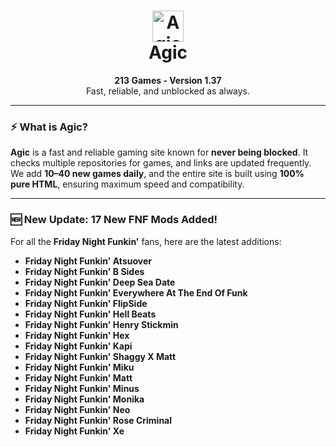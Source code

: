<h1 align="center">
  <img src="link-to-your-logo.png" alt="Agic Logo" width="50" />
  <br />
  <strong>Agic</strong>
</h1>

<p align="center">
  <strong>213 Games - Version 1.37</strong><br />
  Fast, reliable, and unblocked as always.
</p>

---

### ⚡ What is Agic?

**Agic** is a fast and reliable gaming site known for **never being blocked**. It checks multiple repositories for games, and links are updated frequently.  
We add **10–40 new games daily**, and the entire site is built using **100% pure HTML**, ensuring maximum speed and compatibility.

---

### 🆕 New Update: 17 New FNF Mods Added!

For all the **Friday Night Funkin'** fans, here are the latest additions:

- **Friday Night Funkin' Atsuover**  
- **Friday Night Funkin' B Sides**  
- **Friday Night Funkin' Deep Sea Date**  
- **Friday Night Funkin' Everywhere At The End Of Funk**  
- **Friday Night Funkin' FlipSide**  
- **Friday Night Funkin' Hell Beats**  
- **Friday Night Funkin' Henry Stickmin**  
- **Friday Night Funkin' Hex**  
- **Friday Night Funkin' Kapi**  
- **Friday Night Funkin' Shaggy X Matt**  
- **Friday Night Funkin' Miku**  
- **Friday Night Funkin' Matt**  
- **Friday Night Funkin' Minus**  
- **Friday Night Funkin' Monika**  
- **Friday Night Funkin' Neo**  
- **Friday Night Funkin' Rose Criminal**  
- **Friday Night Funkin' Xe**
